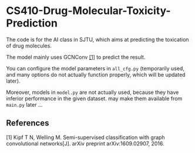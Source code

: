 # CS410-Drug-Molecular-Toxicity-Prediction

The code is for the AI class in SJTU, which aims at predicting the toxication of drug molecules.

The model mainly uses GCNConv [[1]](#1) to predict the result. 

You can configure the model parameters in ``all_cfg.py`` (temporarily used, and many options do not actually function properly, which will be updated later).

Moreover, models in ``model.py`` are not actually used, because they have inferior performance in the given dataset. may make them available from ``main.py`` later ...

## References
<a id="1">[1]</a> Kipf T N, Welling M. Semi-supervised classification with graph convolutional networks[J]. arXiv preprint arXiv:1609.02907, 2016.